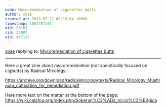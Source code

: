 ```yaml
---
node: Mycoremediation of cigarettes butts
author: xose
created_at: 2019-07-22 09:19:04 +0000
timestamp: 1563787144
nid: 20165
cid: 25087
uid: 497123
---
```




[xose](../profile/xose) replying to: [Mycoremediation of cigarettes butts](../notes/audreyspeyer/07-17-2019/mycoremediation-of-cigarettes-butts)

----
Here a great zine about mycoremediation (not specifically focused on cigbutts) by Radical Micology:

https://archive.org/download/radicalmicologytexts/Radical_Micology_Mushroom_cultivation_for_remediation.pdf

Here more text on the matter at the bottom of the page:
https://wiki.calafou.org/index.php/Soberan%C3%ADa_micol%C3%B3gica